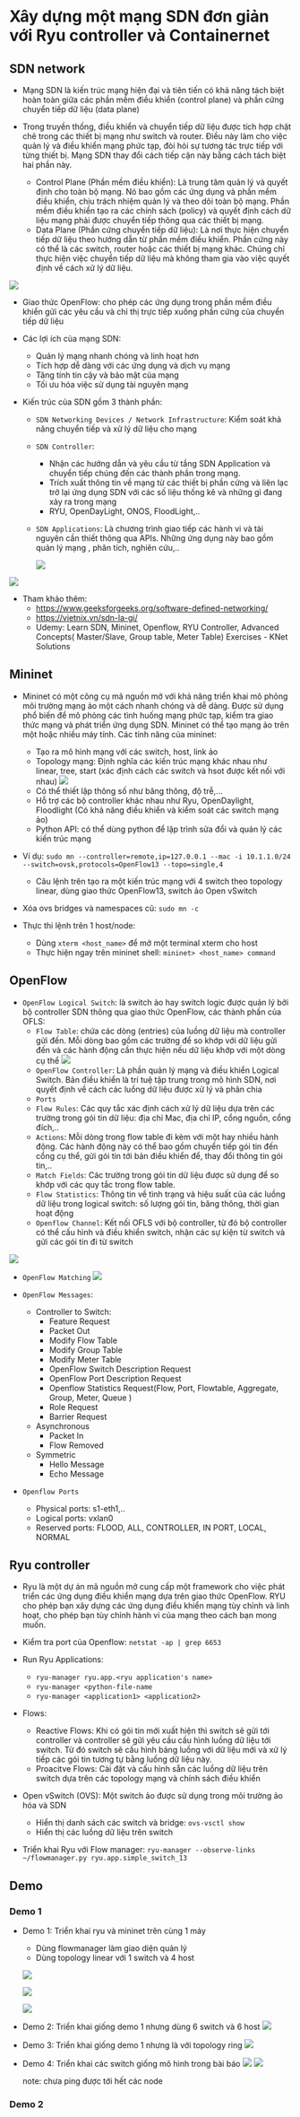 # Xây dựng một mạng SDN đơn giản với Ryu controller và Containernet

## SDN network

- Mạng SDN là kiến trúc mạng hiện đại và tiên tiến có khả năng tách biệt hoàn toàn giữa các phần mềm điều khiển (control plane) và phần cứng chuyển tiếp dữ liệu (data plane)

- Trong truyền thống, điều khiển và chuyển tiếp dữ liệu được tích hợp chặt chẽ trong các thiết bị mạng như switch và router. Điều này làm cho việc quản lý và điều khiển mạng phức tạp, đòi hỏi sự tương tác trực tiếp với từng thiết bị. Mạng SDN thay đổi cách tiếp cận này bằng cách tách biệt hai phần này.
  - Control Plane (Phần mềm điều khiển): Là trung tâm quản lý và quyết định cho toàn bộ mạng. Nó bao gồm các ứng dụng và phần mềm điều khiển, chịu trách nhiệm quản lý và theo dõi toàn bộ mạng. Phần mềm điều khiển tạo ra các chính sách (policy) và quyết định cách dữ liệu mạng phải được chuyển tiếp thông qua các thiết bị mạng.
  - Data Plane (Phần cứng chuyển tiếp dữ liệu): Là nơi thực hiện chuyển tiếp dữ liệu theo hướng dẫn từ phần mềm điều khiển. Phần cứng này có thể là các switch, router hoặc các thiết bị mạng khác. Chúng chỉ thực hiện việc chuyển tiếp dữ liệu mà không tham gia vào việc quyết định về cách xử lý dữ liệu.

![](IMG/2023-08-12-09-01-03.png)

- Giao thức OpenFlow: cho phép các ứng dụng trong phần mềm điều khiển gửi các yêu cầu và chỉ thị trực tiếp xuống phần cứng của chuyển tiếp dữ liệu

- Các lợi ích của mạng SDN:
  - Quản lý mạng nhanh chóng và linh hoạt hơn
  - Tích hợp dễ dàng với các ứng dụng và dịch vụ mạng
  - Tăng tính tin cậy và bảo mật của mạng
  - Tối ưu hóa việc sử dụng tài nguyên mạng

- Kiến trúc của SDN gồm 3 thành phần:
  - `SDN Networking Devices / Network Infrastructure`: Kiểm soát khả năng chuyển tiếp và xử lý dữ liệu cho mạng
  - `SDN Controller`: 
      - Nhận các hướng dẫn và yêu cầu từ tầng SDN Application và chuyển tiếp chúng đến các thành phần trong mạng.
      - Trích xuất thông tin về mạng từ các thiết bị phần cứng và liên lạc trở lại ứng dụng SDN với các số liệu thống kê và những gì đang xảy ra trong mạng
      - RYU, OpenDayLight, ONOS, FloodLight,..
    
  - `SDN Applications`: Là chương trình giao tiếp các hành vi và tài nguyên cần thiết thông qua APIs. Những ứng dụng này bao gồm quản lý mạng , phân tích, nghiên cứu,..
  
    ![](IMG/2023-08-12-13-13-52.png)


![](IMG/2023-08-12-13-10-44.png)


- Tham khảo thêm:
  - https://www.geeksforgeeks.org/software-defined-networking/
  - https://vietnix.vn/sdn-la-gi/
  - Udemy: Learn ​SDN, Mininet, Openflow, RYU Controller, Advanced Concepts( Master/Slave, Group table, Meter Table) Exercises - KNet Solutions

## Mininet

- Mininet có một công cụ mã nguồn mở với khả năng triển khai mô phỏng môi trường mạng ảo một cách nhanh chóng và dễ dàng. Được sử dụng phổ biến để mô phỏng các tình huống mạng phức tạp, kiểm tra giao thức mạng và phát triển ứng dụng SDN. Mininet có thể tạo mạng ảo trên một hoặc nhiều máy tính. Các tính năng của mininet:
  - Tạo ra mô hình mạng với các switch, host, link ảo
  - Topology mạng: Định nghĩa các kiến trúc mạng khác nhau như linear, tree, start (xác định cách các switch và hsot được kết nối với nhau)
    ![](IMG/2023-08-13-12-53-11.png)
  - Có thể thiết lập thông số như băng thông, độ trễ,...
  - Hỗ trợ các bộ controller khác nhau như Ryu, OpenDaylight, Floodlight (Có khả năng điều khiển và kiểm soát các switch mạng ảo)
  - Python API: có thể dùng python để lập trình sửa đổi và quản lý các kiến trúc mạng
  
- Ví dụ: `sudo mn --controller=remote,ip=127.0.0.1 --mac -i 10.1.1.0/24 --switch=ovsk,protocols=OpenFlow13 --topo=single,4`
  - Câu lệnh trên tạo ra một kiến trúc mạng với 4 switch theo topology linear, dùng giao thức OpenFlow13, switch ảo Open vSwitch

- Xóa ovs bridges và namespaces cũ: `sudo mn -c`
- Thực thi lệnh trên 1 host/node:
  - Dùng `xterm <host_name>` để mở một terminal xterm cho host
  - Thực hiện ngay trên mininet shell: `mininet> <host_name> command`

## OpenFlow 

- `OpenFlow Logical Switch`: là switch ảo hay switch logic được quản lý bởi bộ controller SDN thông qua giao thức OpenFlow, các thành phần của OFLS:
  - `Flow Table`: chứa các dòng (entries) của luồng dữ liệu mà controller gửi đến. Mỗi dòng bao gồm các trường để so khớp với dữ liệu gửi đến và các hành động cần thực hiện nếu dữ liệu khớp với một dòng cụ thể
    ![](IMG/2023-08-15-11-47-31.png)
  - `OpenFlow Controller`: Là phần quản lý mạng và điều khiển Logical Switch. Bản điều khiển là trí tuệ tập trung trong mô hình SDN, nơi quyết định về cách các luồng dữ liệu được xử lý và phân chia
  - `Ports`
  - `Flow Rules`: Các quy tắc xác định cách xử lý dữ liệu dựa trên các trường trong gói tin dữ liệu: địa chỉ Mac, địa chỉ IP, cổng nguồn, cổng đích,..
  - `Actions`: Mỗi dòng trong flow table đi kèm với một hay nhiều hành động. Các hành động này có thể bao gồm chuyển tiếp gói tin đến cổng cụ thể, gửi gói tin tới bản điều khiển để, thay đổi thông tin gói tin,..
  - `Match Fields`: Các trường trong gói tin dữ liệu được sử dụng để so khớp với các quy tắc trong flow table.
  - `Flow Statistics`: Thông tin về tình trạng và hiệu suất của các luồng dữ liệu trong logical switch: số lượng gói tin, băng thông, thời gian hoạt động
  - `Openflow Channel`: Kết nối OFLS với bộ controller, từ đó bộ controller có thể cấu hình và điều khiển switch, nhận các sự kiện từ switch và gửi các gói tin đi từ switch

![](IMG/2023-08-14-19-38-33.png)

- `OpenFlow Matching`
  ![](IMG/2023-08-15-11-49-06.png)

- `OpenFlow Messages`:
  - Controller to Switch:
    - Feature Request
    - Packet Out
    - Modify Flow Table
    - Modify Group Table
    - Modify Meter Table
    - OpenFlow Switch Description Request
    - OpenFlow Port Description Request
    - Openflow Statistics Request(Flow, Port, Flowtable, Aggregate, Group, Meter, Queue )
    - Role Request
    - Barrier Request
  - Asynchronous
    - Packet In
    - Flow Removed
  - Symmetric
    - Hello Message
    - Echo Message

- `Openflow Ports`
  - Physical ports: s1-eth1,..
  - Logical ports: vxlan0
  - Reserved ports: FLOOD, ALL, CONTROLLER, IN PORT, LOCAL, NORMAL

## Ryu controller 

- Ryu là một dự án mã nguồn mở cung cấp một framework cho việc phát triển các ứng dụng điều khiển mạng dựa trên giao thức OpenFlow. RYU cho phép bạn xây dựng các ứng dụng điều khiển mạng tùy chỉnh và linh hoạt, cho phép bạn tùy chỉnh hành vi của mạng theo cách bạn mong muốn.

- Kiểm tra port của Openflow: `netstat -ap | grep 6653`


- Run Ryu Applications: 
  - `ryu-manager ryu.app.<ryu application's name>`
  - `ryu-manager <python-file-name`
  - `ryu-manager <application1> <application2>`

- Flows:
  - Reactive Flows: Khi có gói tin mới xuất hiện thì switch sẽ gửi tới controller và controller sẽ gửi yêu cầu cấu hình luồng dữ liệu tới switch. Từ đó switch sẽ cấu hình bảng luồng với dữ liệu mới và xử lý tiếp các gói tin tương tự bằng luồng dữ liệu này.
  - Proacitve Flows: Cài đặt và cấu hình sẵn các luồng dữ liệu trên switch dựa trên các topology mạng và chính sách điều khiển

- Open vSwitch (OVS): Một switch ảo được sử dụng trong môi trường ảo hóa và SDN
  - Hiển thị danh sách các switch và bridge: `ovs-vsctl show`
  - Hiển thị các luồng dữ liệu trên switch
- Triển khai Ryu với Flow manager: `ryu-manager --observe-links ~/flowmanager.py ryu.app.simple_switch_13`

###

## Demo
### Demo 1

- Demo 1: Triển khai ryu và mininet trên cùng 1 máy
  - Dùng flowmanager làm giao diện quản lý
  - Dùng topology linear với 1 switch và 4 host
  
  ![](IMG/2023-08-14-18-33-30.png)

  ![](IMG/2023-08-14-18-31-39.png)

  ![](IMG/2023-08-14-18-32-41.png)

- Demo 2: Triển khai giống demo 1 nhưng dùng 6 switch và 6 host
  ![](IMG/2023-08-15-12-49-36.png)

- Demo 3: Triển khai giống demo 1 nhưng là với topology ring
  ![](IMG/2023-08-15-12-47-29.png)

- Demo 4: Triển khai các switch giống mô hình trong bài báo
  ![](IMG/2023-08-15-12-52-51.png)
  ![](IMG/2023-08-15-12-58-51.png)

  note: chưa ping được tới hết các node

### Demo 2